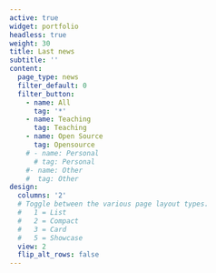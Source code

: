 ```yaml
---
active: true
widget: portfolio
headless: true
weight: 30
title: Last news
subtitle: ''
content:
  page_type: news
  filter_default: 0
  filter_button:
    - name: All
      tag: '*'
    - name: Teaching
      tag: Teaching
    - name: Open Source
      tag: Opensource
    # - name: Personal
      # tag: Personal
    #- name: Other
    #  tag: Other
design:
  columns: '2'
  # Toggle between the various page layout types.
  #   1 = List
  #   2 = Compact
  #   3 = Card
  #   5 = Showcase
  view: 2
  flip_alt_rows: false
---
```

